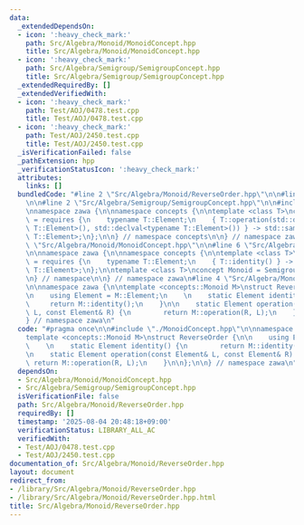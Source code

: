 ```yaml
---
data:
  _extendedDependsOn:
  - icon: ':heavy_check_mark:'
    path: Src/Algebra/Monoid/MonoidConcept.hpp
    title: Src/Algebra/Monoid/MonoidConcept.hpp
  - icon: ':heavy_check_mark:'
    path: Src/Algebra/Semigroup/SemigroupConcept.hpp
    title: Src/Algebra/Semigroup/SemigroupConcept.hpp
  _extendedRequiredBy: []
  _extendedVerifiedWith:
  - icon: ':heavy_check_mark:'
    path: Test/AOJ/0478.test.cpp
    title: Test/AOJ/0478.test.cpp
  - icon: ':heavy_check_mark:'
    path: Test/AOJ/2450.test.cpp
    title: Test/AOJ/2450.test.cpp
  _isVerificationFailed: false
  _pathExtension: hpp
  _verificationStatusIcon: ':heavy_check_mark:'
  attributes:
    links: []
  bundledCode: "#line 2 \"Src/Algebra/Monoid/ReverseOrder.hpp\"\n\n#line 2 \"Src/Algebra/Monoid/MonoidConcept.hpp\"\
    \n\n#line 2 \"Src/Algebra/Semigroup/SemigroupConcept.hpp\"\n\n#include <concepts>\n\
    \nnamespace zawa {\n\nnamespace concepts {\n\ntemplate <class T>\nconcept Semigroup\
    \ = requires {\n    typename T::Element;\n    { T::operation(std::declval<typename\
    \ T::Element>(), std::declval<typename T::Element>()) } -> std::same_as<typename\
    \ T::Element>;\n};\n\n} // namespace concepts\n\n} // namespace zawa\n#line 4\
    \ \"Src/Algebra/Monoid/MonoidConcept.hpp\"\n\n#line 6 \"Src/Algebra/Monoid/MonoidConcept.hpp\"\
    \n\nnamespace zawa {\n\nnamespace concepts {\n\ntemplate <class T>\nconcept Identitiable\
    \ = requires {\n    typename T::Element;\n    { T::identity() } -> std::same_as<typename\
    \ T::Element>;\n};\n\ntemplate <class T>\nconcept Monoid = Semigroup<T> and Identitiable<T>;\n\
    \n} // namespace\n\n} // namespace zawa\n#line 4 \"Src/Algebra/Monoid/ReverseOrder.hpp\"\
    \n\nnamespace zawa {\n\ntemplate <concepts::Monoid M>\nstruct ReverseOrder {\n\
    \n    using Element = M::Element;\n    \n    static Element identity() {\n   \
    \     return M::identity();\n    }\n\n    static Element operation(const Element&\
    \ L, const Element& R) {\n        return M::operation(R, L);\n    }\n\n};\n\n\
    } // namespace zawa\n"
  code: "#pragma once\n\n#include \"./MonoidConcept.hpp\"\n\nnamespace zawa {\n\n\
    template <concepts::Monoid M>\nstruct ReverseOrder {\n\n    using Element = M::Element;\n\
    \    \n    static Element identity() {\n        return M::identity();\n    }\n\
    \n    static Element operation(const Element& L, const Element& R) {\n       \
    \ return M::operation(R, L);\n    }\n\n};\n\n} // namespace zawa\n"
  dependsOn:
  - Src/Algebra/Monoid/MonoidConcept.hpp
  - Src/Algebra/Semigroup/SemigroupConcept.hpp
  isVerificationFile: false
  path: Src/Algebra/Monoid/ReverseOrder.hpp
  requiredBy: []
  timestamp: '2025-08-04 20:48:18+09:00'
  verificationStatus: LIBRARY_ALL_AC
  verifiedWith:
  - Test/AOJ/0478.test.cpp
  - Test/AOJ/2450.test.cpp
documentation_of: Src/Algebra/Monoid/ReverseOrder.hpp
layout: document
redirect_from:
- /library/Src/Algebra/Monoid/ReverseOrder.hpp
- /library/Src/Algebra/Monoid/ReverseOrder.hpp.html
title: Src/Algebra/Monoid/ReverseOrder.hpp
---
```

